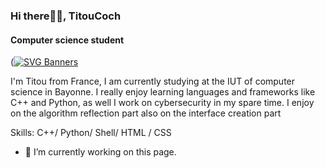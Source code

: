 ### Hi there🙌🏽, TitouCoch
####  Computer science student
([![SVG Banners](https://svg-banners.vercel.app/api?type=glitch&text1=TitouCoch👨🏾‍💻&width=800&height=400)](https://github.com/Akshay090/svg-banners)


I'm Titou from France, I am currently studying at the IUT of computer science in Bayonne. I really enjoy learning languages and frameworks like C++ and Python, as well I work on cybersecurity in my spare time. I enjoy on the algorithm reflection part also on the interface creation part

Skills: C++/ Python/ Shell/ HTML / CSS

- 🔭 I’m currently working on this page. 




